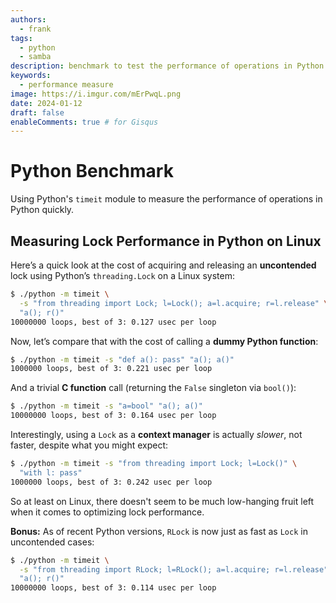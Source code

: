 ```yaml
---
authors:
  - frank
tags:
  - python
  - samba
description: benchmark to test the performance of operations in Python
keywords:
  - performance measure
image: https://i.imgur.com/mErPwqL.png
date: 2024-01-12
draft: false
enableComments: true # for Gisqus
---
```


# Python Benchmark

Using Python's `timeit` module to measure the performance of operations in Python quickly.

## Measuring Lock Performance in Python on Linux

Here’s a quick look at the cost of acquiring and releasing an **uncontended** lock using Python’s `threading.Lock` on a Linux system:

```sh
$ ./python -m timeit \
  -s "from threading import Lock; l=Lock(); a=l.acquire; r=l.release" \
  "a(); r()"
10000000 loops, best of 3: 0.127 usec per loop
```

Now, let’s compare that with the cost of calling a **dummy Python function**:

```sh
$ ./python -m timeit -s "def a(): pass" "a(); a()"
1000000 loops, best of 3: 0.221 usec per loop
```

And a trivial **C function** call (returning the `False` singleton via `bool()`):

```sh
$ ./python -m timeit -s "a=bool" "a(); a()"
10000000 loops, best of 3: 0.164 usec per loop
```

Interestingly, using a `Lock` as a **context manager** is actually *slower*, not faster, despite what you might expect:

```sh
$ ./python -m timeit -s "from threading import Lock; l=Lock()" \
  "with l: pass"
1000000 loops, best of 3: 0.242 usec per loop
```

So at least on Linux, there doesn't seem to be much low-hanging fruit left when it comes to optimizing lock performance.

**Bonus:** As of recent Python versions, `RLock` is now just as fast as `Lock` in uncontended cases:

```sh
$ ./python -m timeit \
  -s "from threading import RLock; l=RLock(); a=l.acquire; r=l.release" \
  "a(); r()"
10000000 loops, best of 3: 0.114 usec per loop
```